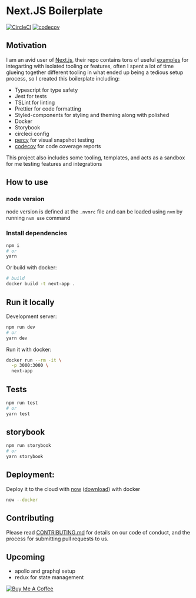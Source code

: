 # Next.JS Boilerplate

[![CircleCI](https://circleci.com/gh/mrisoli/nextjs-boilerplate.svg?style=svg)](https://circleci.com/gh/mrisoli/nextjs-boilerplate) [![codecov](https://codecov.io/gh/mrisoli/nextjs-boilerplate/branch/master/graph/badge.svg)](https://codecov.io/gh/mrisoli/nextjs-boilerplate)

## Motivation

I am an avid user of [Next.js](https://github.com/zeit/next.js), their repo contains tons of useful [examples](https://github.com/zeit/next.js/tree/canary/examples) for integarting with isolated tooling or features, often I spent a lot of time glueing together different tooling in what ended up being a tedious setup process, so I created this boilerplate including:

- Typescript for type safety
- Jest for tests
- TSLint for linting
- Prettier for code formatting
- Styled-components for styling and theming along with polished
- Docker
- Storybook
- circleci config
- [percy](https://percy.io) for visual snapshot testing
- [codecov](https://codecov.io) for code coverage reports

This project also includes some tooling, templates, and acts as a sandbox for me testing features and integrations

## How to use

### node version

node version is defined at the `.nvmrc` file and can be loaded using `nvm` by running `nvm use` command

### Install dependencies

```bash
npm i
# or
yarn
```

Or build with docker:

```bash
# build
docker build -t next-app .
```

## Run it locally

Development server:

```bash
npm run dev
# or
yarn dev
```

Run it with docker:

```bash
docker run --rm -it \
  -p 3000:3000 \
  next-app
```

## Tests

```bash
npm run test
# or
yarn test
```

## storybook

```bash
npm run storybook
# or
yarn storybook
```

## Deployment:

Deploy it to the cloud with [now](https://zeit.co/now) ([download](https://zeit.co/download)) with docker

```bash
now --docker
```

## Contributing

Please read [CONTRIBUTING.md](.github/CONTRIBUTING.md) for details on our code of conduct, and the process for submitting pull requests to us.

## Upcoming

- apollo and graphql setup
- redux for state management

<a href="https://www.buymeacoffee.com/risoli" target="_blank"><img src="https://www.buymeacoffee.com/assets/img/custom_images/orange_img.png" alt="Buy Me A Coffee" style="height: auto !important;width: auto !important;" ></a>
